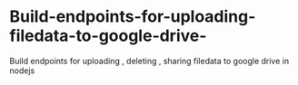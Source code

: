 # Build-endpoints-for-uploading-filedata-to-google-drive-
Build endpoints for uploading , deleting  , sharing  filedata to google drive in nodejs
